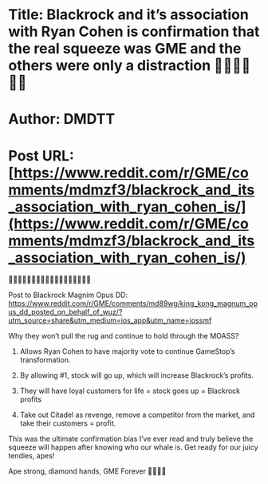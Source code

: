 # Title: Blackrock and it’s association with Ryan Cohen is confirmation that the real squeeze was GME and the others were only a distraction 🚀💎🚀💎🚀💎
# Author: DMDTT
# Post URL: [https://www.reddit.com/r/GME/comments/mdmzf3/blackrock_and_its_association_with_ryan_cohen_is/](https://www.reddit.com/r/GME/comments/mdmzf3/blackrock_and_its_association_with_ryan_cohen_is/)


🚀🚀🚀🚀🚀🚀🚀🚀🚀🚀🚀💎💎💎💎💎💎💎

Post to Blackrock Magnim Opus DD: https://www.reddit.com/r/GME/comments/md89wg/king_kong_magnum_opus_dd_posted_on_behalf_of_wuz/?utm_source=share&utm_medium=ios_app&utm_name=iossmf

Why they won’t pull the rug and continue to hold through the MOASS?

1. Allows Ryan Cohen to have majority vote to continue GameStop’s transformation.

2. By allowing #1, stock will go up, which will increase Blackrock’s profits.

3. They will have loyal customers for life = stock goes up = Blackrock profits

4. Take out Citadel as revenge, remove a competitor from the market, and take their customers = profit.

This was the ultimate confirmation bias I’ve ever read and truly believe the squeeze will happen after knowing who our whale is. Get ready for our juicy tendies, apes!

Ape strong, diamond hands, GME Forever 🚀💎🙌🏻